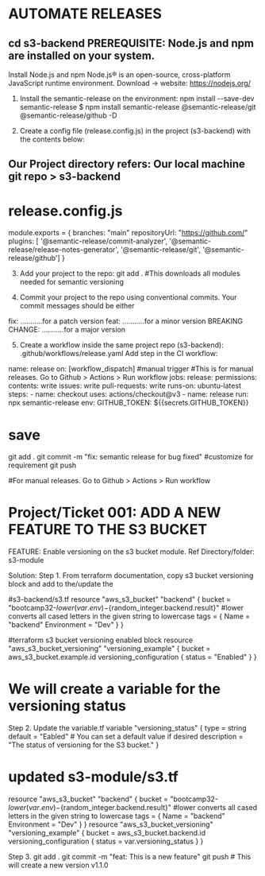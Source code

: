 AUTOMATE RELEASES
=================
cd s3-backend
PREREQUISITE: Node.js and npm are installed on your system.
-------------
Install Node.js and npm
Node.js® is an open-source, cross-platform JavaScript runtime environment.
Download -> website: https://nodejs.org/

1. Install the semantic-release on the environment:
   npm install --save-dev semantic-release
   $ npm install semantic-release @semantic-release/git @semantic-release/github -D

2. Create a config file (release.config.js) in the project (s3-backend) with the contents below:

Our Project directory refers: Our local machine git repo > s3-backend
----------------------------

release.config.js
===================

module.exports = {
branches: "main"
repositoryUrl: "https://github.com/<repository-where you want to make release from>"
plugins: [
'@semantic-release/commit-analyzer',
'@semantic-release/release-notes-generator',
'@semantic-release/git',
'@semantic-release/github']
}

3. Add your project to the repo:
   git add .               #This downloads all modules needed for semantic versioning

4. Commit your project to the repo using conventional commits. 
Your commit messages should be either

fix:                     ...........for a patch version
feat:                    ...........for a minor version
BREAKING CHANGE:         ...........for a major version

5. Create a workflow inside the same project repo (s3-backend):
   .github/workflows/release.yaml
   Add step in the CI workflow:

name: release
on: [workflow_dispatch]         #manual trigger
#This is for manual releases. Go to Github > Actions > Run workflow
jobs:
  release:
    permissions:
    contents: write
    issues: write
    pull-requests: write
  runs-on: ubuntu-latest
  steps:
    - name: checkout
      uses: actions/checkout@v3
    - name: release
      run: npx semantic-release
      env:
        GITHUB_TOKEN: ${{secrets.GITHUB_TOKEN}}


# save
git add .
git commit -m "fix: semantic release for bug fixed"     #customize for requirement
git push

#For manual releases. Go to Github > Actions > Run workflow

Project/Ticket 001: ADD A NEW FEATURE TO THE S3 BUCKET
==================
FEATURE:
Enable versioning on the s3 bucket module.
Ref Directory/folder: s3-module

Solution:
Step 1.
From terraform documentation, copy s3 bucket
versioning block and add to the/update the

#s3-backend/s3.tf
resource "aws_s3_bucket" "backend" {
bucket = "bootcamp32-${lower(var.env)}-${random_integer.backend.result}"
#lower converts all cased letters in the given string to lowercase
tags = {
Name        = "backend"
Environment = "Dev"
}
}


#terraform s3 bucket versioning enabled block
resource "aws_s3_bucket_versioning" "versioning_example" {
bucket = aws_s3_bucket.example.id
versioning_configuration {
status = "Enabled"
}
}

# We will create a variable for the versioning status
Step 2. Update the variable.tf
variable "versioning_status" {
type = string
default = "Eabled" # You can set a default value if desired
description = "The status of versioning for the S3 bucket."
}

updated s3-module/s3.tf
=======================
resource "aws_s3_bucket" "backend" {
bucket = "bootcamp32-${lower(var.env)}-${random_integer.backend.result}"
#lower converts all cased letters in the given string to lowercase
tags = {
Name        = "backend"
Environment = "Dev"
}
}
resource "aws_s3_bucket_versioning" "versioning_example" {
bucket = aws_s3_bucket.backend.id
versioning_configuration {
status = var.versioning_status
}
}

Step 3.
git add .
git commit -m "feat: This is a new feature"
git push      # This will create a new version
v1.1.0

